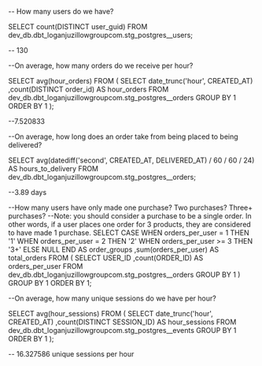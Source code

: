 -- How many users do we have?

SELECT count(DISTINCT user_guid)
FROM dev_db.dbt_loganjuzillowgroupcom.stg_postgres__users;

-- 130 

--On average, how many orders do we receive per hour?

SELECT avg(hour_orders)
FROM (
	SELECT date_trunc('hour', CREATED_AT)
		,count(DISTINCT order_id) AS hour_orders
	FROM dev_db.dbt_loganjuzillowgroupcom.stg_postgres__orders
	GROUP BY 1
	ORDER BY 1
	);

--7.520833

--On average, how long does an order take from being placed to being delivered?

SELECT avg(datediff('second', CREATED_AT, DELIVERED_AT) / 60 / 60 / 24) AS hours_to_delivery
FROM dev_db.dbt_loganjuzillowgroupcom.stg_postgres__orders;

--3.89 days

--How many users have only made one purchase? Two purchases? Three+ purchases?
--Note: you should consider a purchase to be a single order. In other words, if a user places one order for 3 products, they are considered to have made 1 purchase.
SELECT CASE 
		WHEN orders_per_user = 1
			THEN '1'
		WHEN orders_per_user = 2
			THEN '2'
		WHEN orders_per_user >= 3
			THEN '3+'
		ELSE NULL
		END AS order_groups
	,sum(orders_per_user) AS total_orders
FROM (
	SELECT USER_ID
		,count(ORDER_ID) AS orders_per_user
	FROM dev_db.dbt_loganjuzillowgroupcom.stg_postgres__orders
	GROUP BY 1
	)
GROUP BY 1
ORDER BY 1;


--On average, how many unique sessions do we have per hour?

SELECT avg(hour_sessions)
FROM (
	SELECT date_trunc('hour', CREATED_AT)
		,count(DISTINCT SESSION_ID) AS hour_sessions
	FROM dev_db.dbt_loganjuzillowgroupcom.stg_postgres__events
	GROUP BY 1
	ORDER BY 1
	);

-- 16.327586 unique sessions per hour



